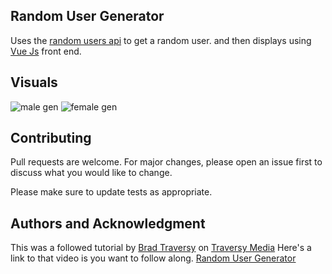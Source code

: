 ## Random User Generator

Uses the [random users api](https://randomuser.me/api/) to get a random user.
and then displays using [Vue Js](https://vuejs.org/) front end.

## Visuals

![male gen](https://imgur.com/htRteVUs.png) ![female gen](https://imgur.com/3eMu6F9s.png)

## Contributing

Pull requests are welcome. For major changes, please open an issue first to discuss what you would like to change.

Please make sure to update tests as appropriate.

## Authors and Acknowledgment

This was a followed tutorial by [Brad Traversy](https://www.udemy.com/user/brad-traversy/) on [Traversy Media](https://www.youtube.com/channel/UC29ju8bIPH5as8OGnQzwJyA)
Here's a link to that video is you want to follow along. [Random User Generator]()

